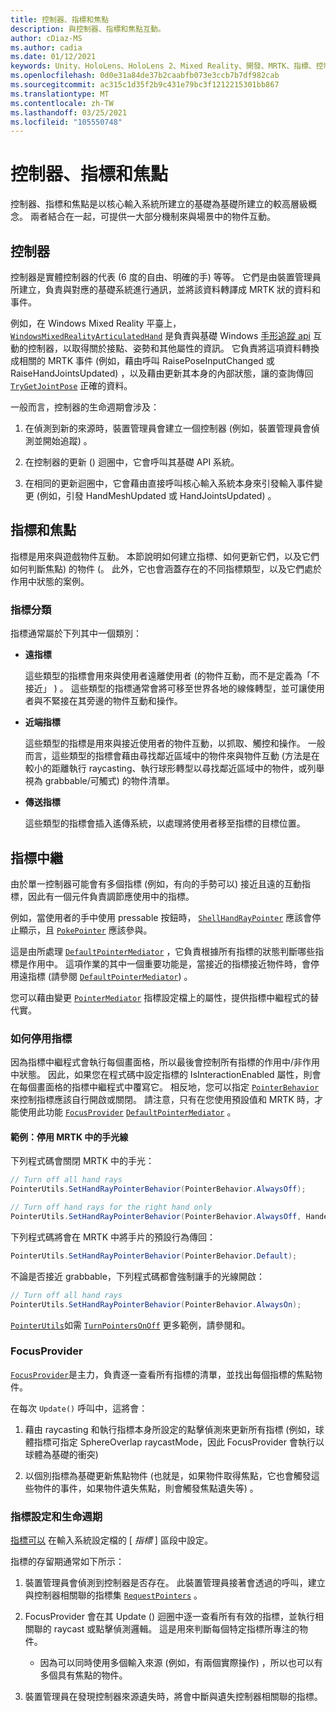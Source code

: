 ```yaml
---
title: 控制器、指標和焦點
description: 與控制器、指標和焦點互動。
author: cDiaz-MS
ms.author: cadia
ms.date: 01/12/2021
keywords: Unity、HoloLens、HoloLens 2、Mixed Reality、開發、MRTK、指標、控制器
ms.openlocfilehash: 0d0e31a84de37b2caabfb073e3ccb7b7df982cab
ms.sourcegitcommit: ac315c1d35f2b9c431e79bc3f1212215301bb867
ms.translationtype: MT
ms.contentlocale: zh-TW
ms.lasthandoff: 03/25/2021
ms.locfileid: "105550748"
---
```

# <a name="controllers-pointers-and-focus"></a>控制器、指標和焦點

控制器、指標和焦點是以核心輸入系統所建立的基礎為基礎所建立的較高層級概念。 兩者結合在一起，可提供一大部分機制來與場景中的物件互動。

## <a name="controllers"></a>控制器

控制器是實體控制器的代表 (6 度的自由、明確的手) 等等。 它們是由裝置管理員所建立，負責與對應的基礎系統進行通訊，並將該資料轉譯成 MRTK 狀的資料和事件。

例如，在 Windows Mixed Reality 平臺上， [`WindowsMixedRealityArticulatedHand`](xref:Microsoft.MixedReality.Toolkit.WindowsMixedReality.Input.WindowsMixedRealityArticulatedHand) 是負責與基礎 Windows [手形追蹤 api](/uwp/api/windows.ui.input.spatial.spatialinteractionsourcestate) 互動的控制器，以取得關於接點、姿勢和其他屬性的資訊。 它負責將這項資料轉換成相關的 MRTK 事件 (例如，藉由呼叫 RaisePoseInputChanged 或 RaiseHandJointsUpdated) ，以及藉由更新其本身的內部狀態，讓的查詢傳回 [`TryGetJointPose`](xref:Microsoft.MixedReality.Toolkit.Input.HandJointUtils.TryGetJointPose%2A) 正確的資料。

一般而言，控制器的生命週期會涉及：

1. 在偵測到新的來源時，裝置管理員會建立一個控制器 (例如，裝置管理員會偵測並開始追蹤) 。

2. 在控制器的更新 () 迴圈中，它會呼叫其基礎 API 系統。

3. 在相同的更新迴圈中，它會藉由直接呼叫核心輸入系統本身來引發輸入事件變更 (例如，引發 HandMeshUpdated 或 HandJointsUpdated) 。

## <a name="pointers-and-focus"></a>指標和焦點

指標是用來與遊戲物件互動。 本節說明如何建立指標、如何更新它們，以及它們如何判斷焦點) 的物件 (。 此外，它也會涵蓋存在的不同指標類型，以及它們處於作用中狀態的案例。

### <a name="pointer-categories"></a>指標分類

指標通常屬於下列其中一個類別：

- **遠指標**

  這些類型的指標會用來與使用者遠離使用者 (的物件互動，而不是定義為「不接近」 ) 。 這些類型的指標通常會將可移至世界各地的線條轉型，並可讓使用者與不緊接在其旁邊的物件互動和操作。

- **近端指標**

  這些類型的指標是用來與接近使用者的物件互動，以抓取、觸控和操作。 一般而言，這些類型的指標會藉由尋找鄰近區域中的物件來與物件互動 (方法是在較小的距離執行 raycasting、執行球形轉型以尋找鄰近區域中的物件，或列舉視為 grabbable/可觸式) 的物件清單。

- **傳送指標**

  這些類型的指標會插入遙傳系統，以處理將使用者移至指標的目標位置。

## <a name="pointer-mediation"></a>指標中繼

由於單一控制器可能會有多個指標 (例如，有向的手勢可以) 接近且遠的互動指標，因此有一個元件負責調節應使用中的指標。

例如，當使用者的手中使用 pressable 按鈕時， [`ShellHandRayPointer`](xref:Microsoft.MixedReality.Toolkit.Input.ShellHandRayPointer) 應該會停止顯示，且 [`PokePointer`](xref:Microsoft.MixedReality.Toolkit.Input.PokePointer) 應該參與。

這是由所處理 [`DefaultPointerMediator`](xref:Microsoft.MixedReality.Toolkit.Input.DefaultPointerMediator) ，它負責根據所有指標的狀態判斷哪些指標是作用中。 這項作業的其中一個重要功能是，當接近的指標接近物件時，會停用遠指標 (請參閱 [`DefaultPointerMediator`](xref:Microsoft.MixedReality.Toolkit.Input.DefaultPointerMediator)) 。

您可以藉由變更 [`PointerMediator`](xref:Microsoft.MixedReality.Toolkit.Input.MixedRealityPointerProfile.PointerMediator) 指標設定檔上的屬性，提供指標中繼程式的替代實。

### <a name="how-to-disable-pointers"></a>如何停用指標

因為指標中繼程式會執行每個畫面格，所以最後會控制所有指標的作用中/非作用中狀態。 因此，如果您在程式碼中設定指標的 IsInteractionEnabled 屬性，則會在每個畫面格的指標中繼程式中覆寫它。 相反地，您可以指定 [`PointerBehavior`](xref:Microsoft.MixedReality.Toolkit.Input.PointerBehavior) 來控制指標應該自行開啟或關閉。 請注意，只有在您使用預設值和 MRTK 時，才能使用此功能 [`FocusProvider`](xref:Microsoft.MixedReality.Toolkit.Input.FocusProvider) [`DefaultPointerMediator`](xref:Microsoft.MixedReality.Toolkit.Input.DefaultPointerMediator) 。

#### <a name="example-disable-hand-rays-in-mrtk"></a>範例：停用 MRTK 中的手光線

下列程式碼會關閉 MRTK 中的手光：

```c#
// Turn off all hand rays
PointerUtils.SetHandRayPointerBehavior(PointerBehavior.AlwaysOff);

// Turn off hand rays for the right hand only
PointerUtils.SetHandRayPointerBehavior(PointerBehavior.AlwaysOff, Handedness.Right);
```

下列程式碼將會在 MRTK 中將手片的預設行為傳回：

```c#
PointerUtils.SetHandRayPointerBehavior(PointerBehavior.Default);
```

不論是否接近 grabbable，下列程式碼都會強制讓手的光線開啟：

```c#
// Turn off all hand rays
PointerUtils.SetHandRayPointerBehavior(PointerBehavior.AlwaysOn);
```

[`PointerUtils`](xref:Microsoft.MixedReality.Toolkit.Input.PointerUtils)如需 [`TurnPointersOnOff`](xref:Microsoft.MixedReality.Toolkit.Examples.Demos.DisablePointersExample) 更多範例，請參閱和。

### <a name="focusprovider"></a>FocusProvider

[`FocusProvider`](xref:Microsoft.MixedReality.Toolkit.Input.FocusProvider)是主力，負責逐一查看所有指標的清單，並找出每個指標的焦點物件。

在每次 `Update()` 呼叫中，這將會：

1. 藉由 raycasting 和執行指標本身所設定的點擊偵測來更新所有指標 (例如，球體指標可指定 SphereOverlap raycastMode，因此 FocusProvider 會執行以球體為基礎的衝突) 

2. 以個別指標為基礎更新焦點物件 (也就是，如果物件取得焦點，它也會觸發這些物件的事件，如果物件遺失焦點，則會觸發焦點遺失等) 。

### <a name="pointer-configuration-and-lifecycle"></a>指標設定和生命週期

[指標可以](../features/input/pointers.md) 在輸入系統設定檔的 [ *指標* ] 區段中設定。

指標的存留期通常如下所示：

1. 裝置管理員會偵測到控制器是否存在。 此裝置管理員接著會透過的呼叫，建立與控制器相關聯的指標集 [`RequestPointers`](xref:Microsoft.MixedReality.Toolkit.Input.BaseInputDeviceManager) 。

2. FocusProvider 會在其 Update () 迴圈中逐一查看所有有效的指標，並執行相關聯的 raycast 或點擊偵測邏輯。 這是用來判斷每個特定指標所專注的物件。

    - 因為可以同時使用多個輸入來源 (例如，有兩個實際操作) ，所以也可以有多個具有焦點的物件。

3. 裝置管理員在發現控制器來源遺失時，將會中斷與遺失控制器相關聯的指標。